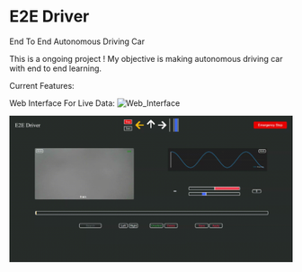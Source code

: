 # E2E Driver
End To End Autonomous Driving Car

This is a ongoing project !
My objective is making autonomous driving car with end to end learning.


Current Features:&nbsp;

Web Interface For Live Data:
<img src="https://github.com/Mekala02/e2e-driver/blob/main/docs/web_interface.gif" title="Web_Interface" alt="Web_Interface"/>&nbsp;

<img src="https://github.com/Mekala02/e2e-driver/blob/main/docs/data_edit_web_interface.gif" title="Data_Edit_Web_Interface" alt="Data_Edit_Web_Interface"/>&nbsp;
